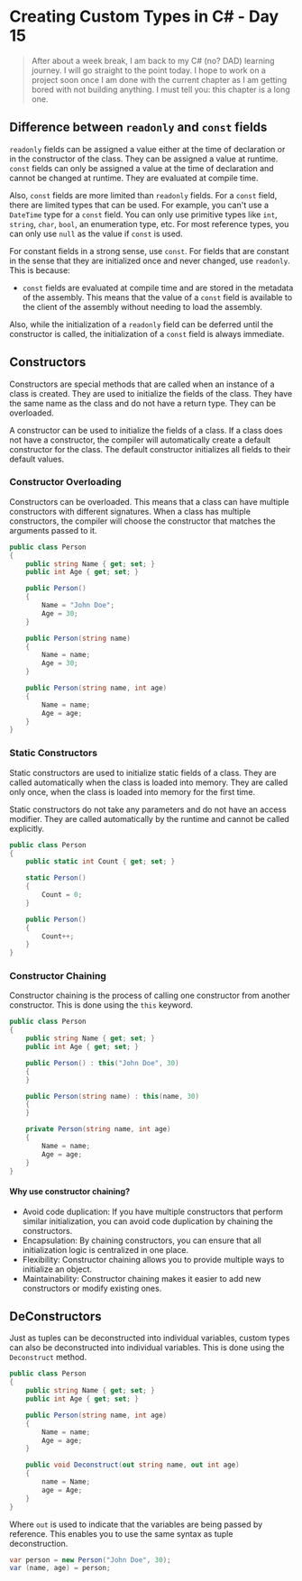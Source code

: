 # Creating Custom Types in C# - Day 15

> After about a week break, I am back to my C# (no? DAD) learning journey. I will go straight to the point today. I hope to work on a project soon once I am done with the current chapter as I am getting bored with not building anything. I must tell you: this chapter is a long one.

## Difference between `readonly` and `const` fields

`readonly` fields can be assigned a value either at the time of declaration or in the constructor of the class. They can be assigned a value at runtime. `const` fields can only be assigned a value at the time of declaration and cannot be changed at runtime. They are evaluated at compile time.

Also, `const` fields are more limited than `readonly` fields. For a `const` field, there are limited types that can be used. For example, you can't use a `DateTime` type for a `const` field. You can only use primitive types like `int`, `string`, `char`, `bool`, an enumeration type, etc. For most reference types, you can only use `null` as the value if `const` is used.

For constant fields in a strong sense, use `const`. For fields that are constant in the sense that they are initialized once and never changed, use `readonly`. This is because:

- `const` fields are evaluated at compile time and are stored in the metadata of the assembly. This means that the value of a `const` field is available to the client of the assembly without needing to load the assembly.

Also, while the initialization of a `readonly` field can be deferred until the constructor is called, the initialization of a `const` field is always immediate.

## Constructors

Constructors are special methods that are called when an instance of a class is created. They are used to initialize the fields of the class. They have the same name as the class and do not have a return type. They can be overloaded.

A constructor can be used to initialize the fields of a class. If a class does not have a constructor, the compiler will automatically create a default constructor for the class. The default constructor initializes all fields to their default values.

### Constructor Overloading

Constructors can be overloaded. This means that a class can have multiple constructors with different signatures. When a class has multiple constructors, the compiler will choose the constructor that matches the arguments passed to it.

```csharp
public class Person
{
	public string Name { get; set; }
	public int Age { get; set; }

	public Person()
	{
		Name = "John Doe";
		Age = 30;
	}

	public Person(string name)
	{
		Name = name;
		Age = 30;
	}

	public Person(string name, int age)
	{
		Name = name;
		Age = age;
	}
}
```

### Static Constructors

Static constructors are used to initialize static fields of a class. They are called automatically when the class is loaded into memory. They are called only once, when the class is loaded into memory for the first time.

Static constructors do not take any parameters and do not have an access modifier. They are called automatically by the runtime and cannot be called explicitly.

```csharp
public class Person
{
	public static int Count { get; set; }

	static Person()
	{
		Count = 0;
	}

	public Person()
	{
		Count++;
	}
}
```

### Constructor Chaining

Constructor chaining is the process of calling one constructor from another constructor. This is done using the `this` keyword.

```csharp
public class Person
{
	public string Name { get; set; }
	public int Age { get; set; }

	public Person() : this("John Doe", 30)
	{
	}

	public Person(string name) : this(name, 30)
	{
	}

	private Person(string name, int age)
	{
		Name = name;
		Age = age;
	}
}
```

#### Why use constructor chaining?

- Avoid code duplication: If you have multiple constructors that perform similar initialization, you can avoid code duplication by chaining the constructors.
- Encapsulation: By chaining constructors, you can ensure that all initialization logic is centralized in one place.
- Flexibility: Constructor chaining allows you to provide multiple ways to initialize an object.
- Maintainability: Constructor chaining makes it easier to add new constructors or modify existing ones.

## DeConstructors

Just as tuples can be deconstructed into individual variables, custom types can also be deconstructed into individual variables. This is done using the `Deconstruct` method.

```csharp
public class Person
{
	public string Name { get; set; }
	public int Age { get; set; }

	public Person(string name, int age)
	{
		Name = name;
		Age = age;
	}

	public void Deconstruct(out string name, out int age)
	{
		name = Name;
		age = Age;
	}
}
```

Where `out` is used to indicate that the variables are being passed by reference. This enables you to use the same syntax as tuple deconstruction.

```csharp
var person = new Person("John Doe", 30);
var (name, age) = person;
```
